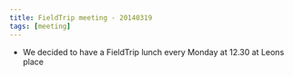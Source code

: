 ```yaml
---
title: FieldTrip meeting - 20140319
tags: [meeting]
---
```


- We decided to have a FieldTrip lunch every Monday at 12.30 at Leons place
